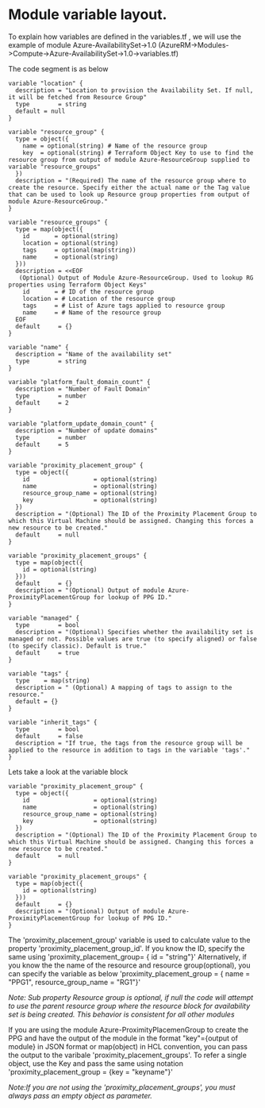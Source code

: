 # Module variable layout.

To explain how variables are defined in the variables.tf , we will use the example of module Azure-AvailabilitySet->1.0
(AzureRM->Modules->Compute->Azure-AvailabilitySet->1.0->variables.tf)

The code segment is as below

```
variable "location" {
  description = "Location to provision the Availability Set. If null, it will be fetched from Resource Group"
  type        = string
  default = null
}

variable "resource_group" {
  type = object({
    name = optional(string) # Name of the resource group
    key  = optional(string) # Terraform Object Key to use to find the resource group from output of module Azure-ResourceGroup supplied to variable "resource_groups"
  })
  description = "(Required) The name of the resource group where to create the resource. Specify either the actual name or the Tag value that can be used to look up Resource group properties from output of module Azure-ResourceGroup."
}

variable "resource_groups" {
  type = map(object({
    id       = optional(string)
    location = optional(string)
    tags     = optional(map(string))
    name     = optional(string)
  }))
  description = <<EOF
   (Optional) Output of Module Azure-ResourceGroup. Used to lookup RG properties using Terraform Object Keys"
    id       = # ID of the resource group
    location = # Location of the resource group
    tags     = # List of Azure tags applied to resource group
    name     = # Name of the resource group
  EOF
  default     = {}
}

variable "name" {
  description = "Name of the availability set"
  type        = string
}

variable "platform_fault_domain_count" {
  description = "Number of Fault Domain"
  type        = number
  default     = 2
}

variable "platform_update_domain_count" {
  description = "Number of update domains"
  type        = number
  default     = 5
}

variable "proximity_placement_group" {
  type = object({
    id                  = optional(string)
    name                = optional(string)
    resource_group_name = optional(string)
    key                 = optional(string)
  })
  description = "(Optional) The ID of the Proximity Placement Group to which this Virtual Machine should be assigned. Changing this forces a new resource to be created."
  default     = null
}

variable "proximity_placement_groups" {
  type = map(object({
    id = optional(string)
  }))
  default     = {}
  description = "(Optional) Output of module Azure-ProximityPlacementGroup for lookup of PPG ID."
}

variable "managed" {
  type        = bool
  description = "(Optional) Specifies whether the availability set is managed or not. Possible values are true (to specify aligned) or false (to specify classic). Default is true."
  default     = true
}

variable "tags" {
  type    = map(string)
  description = " (Optional) A mapping of tags to assign to the resource."
  default = {}
}

variable "inherit_tags" {
  type        = bool
  default     = false
  description = "If true, the tags from the resource group will be applied to the resource in addition to tags in the variable 'tags'."
}
```

Lets take a look at the variable block

```
variable "proximity_placement_group" {
  type = object({
    id                  = optional(string)
    name                = optional(string)
    resource_group_name = optional(string)
    key                 = optional(string)
  })
  description = "(Optional) The ID of the Proximity Placement Group to which this Virtual Machine should be assigned. Changing this forces a new resource to be created."
  default     = null
}

variable "proximity_placement_groups" {
  type = map(object({
    id = optional(string)
  }))
  default     = {}
  description = "(Optional) Output of module Azure-ProximityPlacementGroup for lookup of PPG ID."
}

```

The 'proximity_placement_group' variable is used to calculate value to the property 'proximity_placement_group_id'.
If you know the ID, specify the same using  'proximity_placement_group= { id = "string"}'
Alternatively, if you know the the name of the resource and resource group(optional), you can specify the variable as below
'proximity_placement_group = { name = "PPG1", resource_group_name = "RG1"}'

*Note: Sub property Resource group is optional, if null the code will attempt to use the parent resource group where the resource block for availability set is being created. This behavior is consistent for all other modules*

If you are using the module Azure-ProximityPlacemenGroup to create the PPG and have the output of the module in the format "key"={output of module} in JSON format or map(object) in HCL convention, you can pass the output to the varibale 'proximity_placement_groups'. To refer a single object, use the Key and pass the same using notation   'proximity_placement_group = {key = "keyname"}'

*Note:If you are not using the 'proximity_placement_groups', you must always pass an empty object as parameter.*

